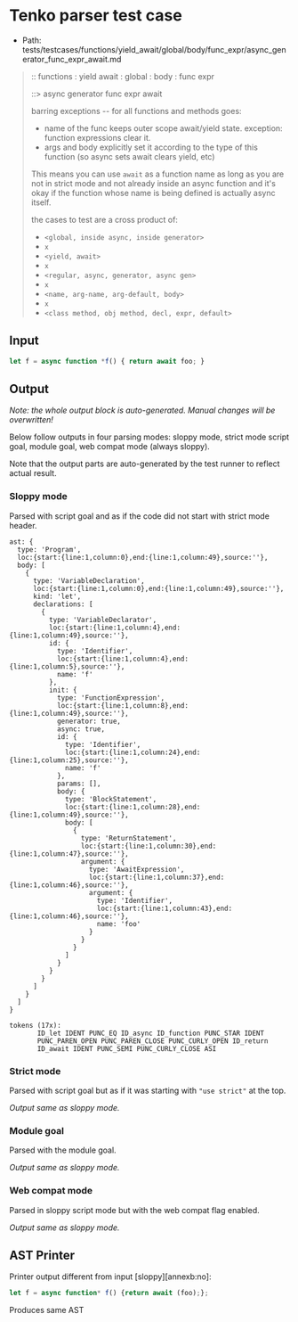 # Tenko parser test case

- Path: tests/testcases/functions/yield_await/global/body/func_expr/async_generator_func_expr_await.md

> :: functions : yield await : global : body : func expr
>
> ::> async generator func expr await
>
> barring exceptions -- for all functions and methods goes:
>
> - name of the func keeps outer scope await/yield state. exception: function expressions clear it.
> - args and body explicitly set it according to the type of this function (so async sets await clears yield, etc)
>
> This means you can use `await` as a function name as long as you are not in strict mode and not already inside an async function and it's okay if the function whose name is being defined is actually async itself.
>
> the cases to test are a cross product of:
>
> - `<global, inside async, inside generator>` 
> - `x` 
> - `<yield, await>`
> - `x` 
> - `<regular, async, generator, async gen>`
> - `x` 
> - `<name, arg-name, arg-default, body>`
> - `x`
> - `<class method, obj method, decl, expr, default>`

## Input

`````js
let f = async function *f() { return await foo; }
`````

## Output

_Note: the whole output block is auto-generated. Manual changes will be overwritten!_

Below follow outputs in four parsing modes: sloppy mode, strict mode script goal, module goal, web compat mode (always sloppy).

Note that the output parts are auto-generated by the test runner to reflect actual result.

### Sloppy mode

Parsed with script goal and as if the code did not start with strict mode header.

`````
ast: {
  type: 'Program',
  loc:{start:{line:1,column:0},end:{line:1,column:49},source:''},
  body: [
    {
      type: 'VariableDeclaration',
      loc:{start:{line:1,column:0},end:{line:1,column:49},source:''},
      kind: 'let',
      declarations: [
        {
          type: 'VariableDeclarator',
          loc:{start:{line:1,column:4},end:{line:1,column:49},source:''},
          id: {
            type: 'Identifier',
            loc:{start:{line:1,column:4},end:{line:1,column:5},source:''},
            name: 'f'
          },
          init: {
            type: 'FunctionExpression',
            loc:{start:{line:1,column:8},end:{line:1,column:49},source:''},
            generator: true,
            async: true,
            id: {
              type: 'Identifier',
              loc:{start:{line:1,column:24},end:{line:1,column:25},source:''},
              name: 'f'
            },
            params: [],
            body: {
              type: 'BlockStatement',
              loc:{start:{line:1,column:28},end:{line:1,column:49},source:''},
              body: [
                {
                  type: 'ReturnStatement',
                  loc:{start:{line:1,column:30},end:{line:1,column:47},source:''},
                  argument: {
                    type: 'AwaitExpression',
                    loc:{start:{line:1,column:37},end:{line:1,column:46},source:''},
                    argument: {
                      type: 'Identifier',
                      loc:{start:{line:1,column:43},end:{line:1,column:46},source:''},
                      name: 'foo'
                    }
                  }
                }
              ]
            }
          }
        }
      ]
    }
  ]
}

tokens (17x):
       ID_let IDENT PUNC_EQ ID_async ID_function PUNC_STAR IDENT
       PUNC_PAREN_OPEN PUNC_PAREN_CLOSE PUNC_CURLY_OPEN ID_return
       ID_await IDENT PUNC_SEMI PUNC_CURLY_CLOSE ASI
`````

### Strict mode

Parsed with script goal but as if it was starting with `"use strict"` at the top.

_Output same as sloppy mode._

### Module goal

Parsed with the module goal.

_Output same as sloppy mode._

### Web compat mode

Parsed in sloppy script mode but with the web compat flag enabled.

_Output same as sloppy mode._

## AST Printer

Printer output different from input [sloppy][annexb:no]:

````js
let f = async function* f() {return await (foo);};
````

Produces same AST
